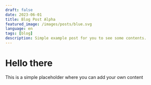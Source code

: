 ```yaml
---
draft: false
date: 2023-06-01
title: Blog Post Alpha
featured_image: /images/posts/blue.svg
language: en
tags: [blog]
description: Simple example post for you to see some contents.
---
```


# Hello there

This is a simple placeholder where you can add your own content